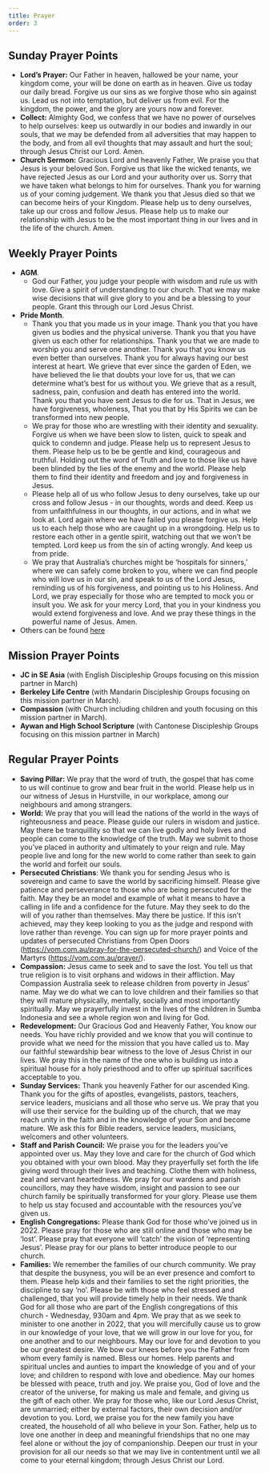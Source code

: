 ```yaml
---
title: Prayer
order: 3
---
```


## Sunday Prayer Points

- **Lord’s Prayer:** Our Father in heaven, hallowed be your name, your kingdom come, your will be done on earth as in heaven. Give us today our daily bread. Forgive us our sins as we forgive those who sin against us. Lead us not into temptation, but deliver us from evil. For the kingdom, the power, and the glory are yours now and forever.
- **Collect:** Almighty God, we confess that we have no power of ourselves to help ourselves: keep us outwardly in our bodies and inwardly in our souls, that we may be defended from all adversities that may happen to the body, and from all evil thoughts that may assault and hurt the soul; through Jesus Christ our Lord. Amen.
- **Church Sermon:** Gracious Lord and heavenly Father, We praise you that Jesus is your beloved Son. Forgive us that like the wicked tenants, we have rejected Jesus as our Lord and your authority over us. Sorry that we have taken what belongs to him for ourselves. Thank you for warning us of your coming judgement. We thank you that Jesus died so that we can become heirs of your Kingdom. Please help us to deny ourselves, take up our cross and follow Jesus. Please help us to make our relationship with Jesus to be the most important thing in our lives and in the life of the church. Amen.   



## Weekly Prayer Points

- **AGM**.
  - God our Father, you judge your people with wisdom and rule us with love. Give a spirit of understanding to our church. That we may make wise decisions that will give glory to you and be a blessing to your people. Grant this through our Lord Jesus Christ.
- **Pride Month**.
  - Thank you that you made us in your image. Thank you that you have given us bodies and the physical universe. Thank you that you have given us each other for relationships. Thank you that we are made to worship you and serve one another. Thank you that you know us even better than ourselves. Thank you for always having our best interest at heart. We grieve that ever since the garden of Eden, we have believed the lie that doubts your love for us, that we can determine what’s best for us without you. We grieve that as a result,  sadness, pain, confusion and death has entered into the world. Thank you that you have sent Jesus to die for us. That in Jesus, we have forgiveness, wholeness,  That you that by His Spirits we can be transformed into new people. 
  - We pray for those who are wrestling with their identity and sexuality. Forgive us when we have been slow to listen, quick to speak and quick to condemn and judge. Please help us to represent Jesus to them. Please help us to be be gentle and kind, courageous and truthful. Holding out the word of Truth and love to those like us have been blinded by the lies of the enemy and the world. Please help them to find their identity and freedom and joy and forgiveness in Jesus. 
  - Please help all of us who follow Jesus to deny ourselves, take up our cross and follow Jesus - in our thoughts, words and deed. Keep us from unfaithfulness in our thoughts, in our actions, and in what we look at. Lord again where we have failed you please forgive us. Help us to each help those who are caught up in a wrongdoing. Help us to restore each other in a gentle spirit, watching out that we won’t be tempted. Lord keep us from the sin of acting wrongly. And keep us from pride. 
  - We pray that Australia’s churches might be ‘hospitals for sinners,’ where we can safely come broken to you, where we can find people who will love us in our sin, and speak to us of the Lord Jesus, reminding us of his forgiveness, and pointing us to his Holiness. And Lord, we pray especially for those who are tempted to mock you or insult you. We ask for your mercy Lord, that you in your kindness you would extend forgiveness and love. And we pray these things in the powerful name of Jesus. Amen.
- Others can be found [here](https://stgeorgeshurstville.org.au/prayer)

## Mission Prayer Points

- **JC in SE Asia** (with English Discipleship Groups focusing on this mission partner in March)
- **Berkeley Life Centre** (with Mandarin Discipleship Groups focusing on this mission partner in March). 
- **Compassion** (with Church including children and youth focusing on this mission partner in March).
- **Aywan and High School Scripture** (with Cantonese Discipleship Groups focusing on this mission partner in March)

## Regular Prayer Points

- **Saving Pillar:** We pray that the word of truth, the gospel that has come to us will continue to grow and bear fruit in the world. Please help us in our witness of Jesus in Hurstville, in our workplace, among our neighbours and among strangers.
- **World:** We pray that you will lead the nations of the world in the ways of righteousness and peace. Please guide our rulers in wisdom and justice. May there be tranquillity so that we can live godly and holy lives and people can come to the knowledge of the truth. May we submit to those you’ve placed in authority and ultimately to your reign and rule. May people live and long for the new world to come rather than seek to gain the world and forfeit our souls. 
- **Persecuted Christians**: We thank you for sending Jesus who is sovereign and came to save the world by sacrificing himself. Please give patience and perseverance to those who are being persecuted for the faith. May they be an model and example of what it means to have a calling in life and a confidence for the future. May they seek to do the will of you rather than themselves. May there be justice. If this isn’t achieved, may they keep looking to you as the judge and respond with love rather than revenge. You can sign up for more prayer points and updates of persecuted Christians from Open Doors (https://vom.com.au/pray-for-the-persecuted-church/) and Voice of the Martyrs (https://vom.com.au/prayer/). 
- **Compassion:** Jesus came to seek and to save the lost. You tell us that true religion is to visit orphans and widows in their affliction. May Compassion Australia seek to release children from poverty in Jesus’ name. May we do what we can to love children and their families so that they will mature physically, mentally, socially and most importantly spiritually. May we prayerfully invest in the lives of the children in Sumba Indonesia and see a whole region won and living for God. 
- **Redevelopment:** Our Gracious God and Heavenly Father, You know our needs. You have richly provided and we know that you will continue to provide what we need for the mission that you have called us to. May our faithful stewardship bear witness to the love of Jesus Christ in our lives. We pray this in the name of the one who is building us into a spiritual house for a holy priesthood and to offer up spiritual sacrifices acceptable to you.
- **Sunday Services:** Thank you heavenly Father for our ascended King. Thank you for the gifts of apostles, evangelists, pastors, teachers, service leaders, musicians and all those who serve us. We pray that you will use their service for the building up of the church, that we may reach unity in the faith and in the knowledge of your Son and become mature. We ask this for Bible readers, service leaders, musicians, welcomers and other volunteers. 
- **Staff and Parish Council:** We praise you for the leaders you’ve appointed over us. May they love and care for the church of God which you obtained with your own blood. May they prayerfully set forth the life giving word through their lives and teaching. Clothe them with holiness, zeal and servant heartedness. We pray for our wardens and parish councillors, may they have wisdom, insight and passion to see our church family be spiritually transformed for your glory. Please use them to help us stay focused and accountable with the resources you’ve given us. 
- **English Congregations:** Please thank God for those who’ve joined us in 2022. Please pray for those who are still online and those who may be ‘lost’. Please pray that everyone will ‘catch’ the vision of ‘representing Jesus’. Please pray for our plans to better introduce people to our church. 
- **Families:** We remember the families of our church community. We pray that despite the busyness, you will be an ever presence and comfort to them. Please help kids and their families to set the right priorities, the discipline to say ‘no’. Please be with those who feel stressed and challenged, that you will provide timely help in their needs. We thank God for all those who are part of the English congregations of this church - Wednesday, 930am and 4pm. We pray that as we seek to minister to one another in 2022, that you will mercifully cause us to grow in our knowledge of your love, that we will grow in our love for you, for one another and to our neighbours. May our love for and devotion to you be our greatest desire. We bow our knees before you the Father from whom every family is named. Bless our homes. Help parents and spiritual uncles and aunties to impart the knowledge of you and of your love; and children to respond with love and obedience. May our homes be blessed with peace, truth and joy. We praise you, God of love and the creator of the universe, for making us male and female, and giving us the gift of each other. We pray for those who, like our Lord Jesus Christ, are unmarried; either by external factors, their own decision and/or devotion to you. Lord, we praise you for the new family you have created, the household of all who believe in your Son. Father, help us to love one another in deep and meaningful friendships that no one may feel alone or without the joy of companionship. Deepen our trust in your provision for all our needs so that we may live in contentment until we all come to your eternal kingdom; through Jesus Christ our Lord. 


